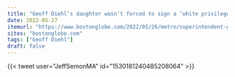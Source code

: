 ```yaml
---
title: "Geoff Diehl’s daughter wasn’t forced to sign a ‘white privilege’ pledge, superintendent says"
date: 2022-05-27
itemurl: "https://www.bostonglobe.com/2022/05/26/metro/superintendent-geoff-diehls-daughter-wasnt-forced-sign-white-privilege-pledge/"
sites: "bostonglobe.com"
tags: ["Geoff Diehl"]
draft: false
---
```


{{< tweet user="JeffSemonMA" id="1530181240485208064" >}}

